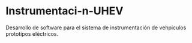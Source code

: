 # Instrumentaci-n-UHEV
Desarrollo de software para el sistema de instrumentación de vehpiculos prototipos eléctricos.
